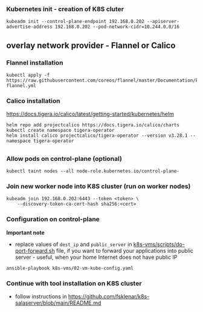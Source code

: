 ### Kubernetes init - creation of K8S cluter
```
kubeadm init --control-plane-endpoint 192.168.0.202 --apiserver-advertise-address 192.168.0.202 --pod-network-cidr=10.244.0.0/16
```


## overlay network provider - Flannel or Calico

### Flannel installation
```
kubectl apply -f https://raw.githubusercontent.com/coreos/flannel/master/Documentation/kube-flannel.yml
```

### Calico installation
https://docs.tigera.io/calico/latest/getting-started/kubernetes/helm
```
helm repo add projectcalico https://docs.tigera.io/calico/charts
kubectl create namespace tigera-operator
helm install calico projectcalico/tigera-operator --version v3.28.1 --namespace tigera-operator
```
##


### Allow pods on control-plane (optional)
```
kubectl taint nodes --all node-role.kubernetes.io/control-plane-
```

### Join new worker node into K8S cluster (run on worker nodes)
```
kubeadm join 192.168.0.202:6443 --token <token> \
	--discovery-token-ca-cert-hash sha256:<cert>
```
### Configuration on control-plane
**Important note**
- replace values of `dest_ip` and `public_server` in [k8s-vms/scripts/do-port-forward.sh](k8s-vms/scripts/do-port-forward.sh) file,
	if you want to forward your applications into public server - useful, when your home Internet does not have public IP
```
ansible-playbook k8s-vms/02-vm-kube-config.yaml
```
### Continue with tool installation on K8S cluster

- follow instructions in https://github.com/fsklenar/k8s-salaserver/blob/main/README.md

